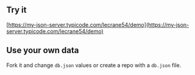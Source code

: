 ## Try it

[https://my-json-server.typicode.com/lecrane54/demo](https://my-json-server.typicode.com/lecrane54/demo)

## Use your own data

Fork it and change `db.json` values or create a repo with a `db.json` file.
